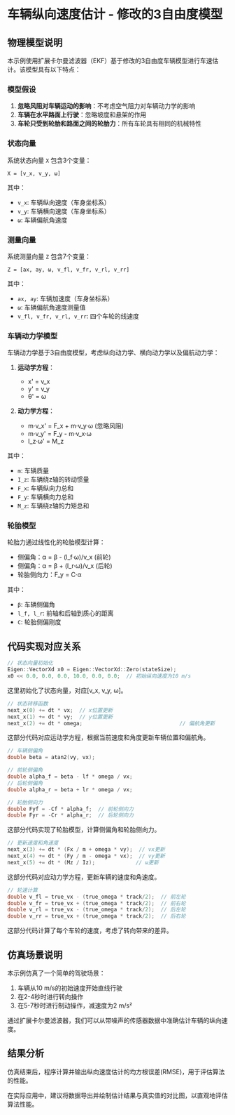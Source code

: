 # 车辆纵向速度估计 - 修改的3自由度模型

## 物理模型说明

本示例使用扩展卡尔曼滤波器（EKF）基于修改的3自由度车辆模型进行车速估计。该模型具有以下特点：

### 模型假设

1. **忽略风阻对车辆运动的影响**：不考虑空气阻力对车辆动力学的影响
2. **车辆在水平路面上行驶**：忽略坡度和悬架的作用
3. **车轮只受到轮胎和路面之间的轮胎力**：所有车轮具有相同的机械特性

### 状态向量

系统状态向量 `X` 包含3个变量：
```
X = [v_x, v_y, ω]
```

其中：
- `v_x`: 车辆纵向速度（车身坐标系）
- `v_y`: 车辆横向速度（车身坐标系）
- `ω`: 车辆偏航角速度

### 测量向量

系统测量向量 `Z` 包含7个变量：
```
Z = [ax, ay, ω, v_fl, v_fr, v_rl, v_rr]
```

其中：
- `ax, ay`: 车辆加速度（车身坐标系）
- `ω`: 车辆偏航角速度测量值
- `v_fl, v_fr, v_rl, v_rr`: 四个车轮的线速度

### 车辆动力学模型

车辆动力学基于3自由度模型，考虑纵向动力学、横向动力学以及偏航动力学：

1. **运动学方程**：
   - x' = v_x
   - y' = v_y
   - θ' = ω

2. **动力学方程**：
   - m·v_x' = F_x + m·v_y·ω  (忽略风阻)
   - m·v_y' = F_y - m·v_x·ω
   - I_z·ω' = M_z

其中：
- `m`: 车辆质量
- `I_z`: 车辆绕z轴的转动惯量
- `F_x`: 车辆纵向力总和
- `F_y`: 车辆横向力总和
- `M_z`: 车辆绕z轴的力矩总和

### 轮胎模型

轮胎力通过线性化的轮胎模型计算：

- 侧偏角：α = β - (l_f·ω)/v_x (前轮)
- 侧偏角：α = β + (l_r·ω)/v_x (后轮)
- 轮胎侧向力：F_y = C·α

其中：
- `β`: 车辆侧偏角
- `l_f, l_r`: 前轴和后轴到质心的距离
- `C`: 轮胎侧偏刚度

## 代码实现对应关系

```cpp
// 状态向量初始化
Eigen::VectorXd x0 = Eigen::VectorXd::Zero(stateSize);
x0 << 0.0, 0.0, 0.0, 10.0, 0.0, 0.0;  // 初始纵向速度为10 m/s
```

这里初始化了状态向量，对应[v_x, v_y, ω]。

```cpp
// 状态转移函数
next_x(0) += dt * vx;  // x位置更新
next_x(1) += dt * vy;  // y位置更新
next_x(2) += dt * omega;                               // 偏航角更新
```

这部分代码对应运动学方程，根据当前速度和角度更新车辆位置和偏航角。

```cpp
// 车辆侧偏角
double beta = atan2(vy, vx);

// 前轮侧偏角
double alpha_f = beta - lf * omega / vx;
// 后轮侧偏角
double alpha_r = beta + lr * omega / vx;

// 轮胎侧向力
double Fyf = -Cf * alpha_f;  // 前轮侧向力
double Fyr = -Cr * alpha_r;  // 后轮侧向力
```

这部分代码实现了轮胎模型，计算侧偏角和轮胎侧向力。

```cpp
// 更新速度和角速度
next_x(3) += dt * (Fx / m + omega * vy);  // vx更新
next_x(4) += dt * (Fy / m - omega * vx);  // vy更新
next_x(5) += dt * (Mz / Iz);             // ω更新
```

这部分代码对应动力学方程，更新车辆的速度和角速度。

```cpp
// 轮速计算
double v_fl = true_vx - (true_omega * track/2);  // 前左轮
double v_fr = true_vx + (true_omega * track/2);  // 前右轮
double v_rl = true_vx - (true_omega * track/2);  // 后左轮
double v_rr = true_vx + (true_omega * track/2);  // 后右轮
```

这部分代码计算了每个车轮的速度，考虑了转向带来的差异。

## 仿真场景说明

本示例仿真了一个简单的驾驶场景：
1. 车辆从10 m/s的初始速度开始直线行驶
2. 在2-4秒时进行转向操作
3. 在5-7秒时进行制动操作，减速度为2 m/s²

通过扩展卡尔曼滤波器，我们可以从带噪声的传感器数据中准确估计车辆的纵向速度。

## 结果分析

仿真结束后，程序计算并输出纵向速度估计的均方根误差(RMSE)，用于评估算法的性能。

在实际应用中，建议将数据导出并绘制估计结果与真实值的对比图，以直观地评估算法性能。
